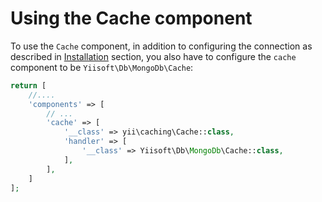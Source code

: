 Using the Cache component
=========================

To use the `Cache` component, in addition to configuring the connection as described in [Installation](installation.md) section,
you also have to configure the `cache` component to be `Yiisoft\Db\MongoDb\Cache`:

```php
return [
    //....
    'components' => [
        // ...
        'cache' => [
            '__class' => yii\caching\Cache::class,
            'handler' => [
                '__class' => Yiisoft\Db\MongoDb\Cache::class,
            ],
        ],
    ]
];
```
